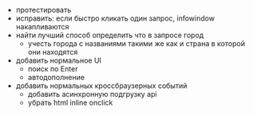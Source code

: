 - протестировать
- исправить: если быстро кликать один запрос, infowindow накапливаются
- найти лучший способ определить что в запросе город
   - учесть города с названиями такими же как и страна в которой они находятся
- добавить нормальное UI
   - поиск по Enter
   - автодополнение
- добавить нормальных кроссбраузерных событий 
   - добавить асинхронную подгрузку api
   - убрать html inline onclick